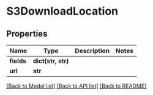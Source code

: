 # S3DownloadLocation

## Properties
Name | Type | Description | Notes
------------ | ------------- | ------------- | -------------
**fields** | **dict(str, str)** |  | 
**url** | **str** |  | 

[[Back to Model list]](../README.md#documentation-for-models) [[Back to API list]](../README.md#documentation-for-api-endpoints) [[Back to README]](../README.md)


